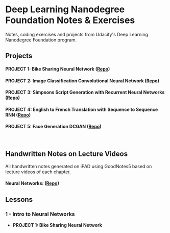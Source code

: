 # Deep Learning Nanodegree Foundation Notes & Exercises
Notes, coding exercises and projects from Udacity's Deep Learning Nanodegree Foundation program.
<br>

## Projects

#### **PROJECT 1: Bike Sharing Neural Network** ([Repo](https://github.com/nehal96/Bike-Sharing-Neural-Network))
#### **PROJECT 2: Image Classification Convolutional Neural Network** ([Repo](https://github.com/nehal96/Image-Classification-CovNet))
#### **PROJECT 3: Simpsons Script Generation with Recurrent Neural Networks** ([Repo](https://github.com/nehal96/Simpsons-Script-Generation))
#### **PROJECT 4: English to French Translation with Sequence to Sequence RNN** ([Repo](https://github.com/nehal96/Seq2Seq-Language-Translation))
#### **PROJECT 5: Face Generation DCGAN** ([Repo](https://github.com/nehal96/Face-Generation-DCGAN))
<br>

## Handwritten Notes on Lecture Videos
All handwritten notes generated on iPAD using GoodNotes5 based on lecture videos of each chapter.
#### **Neural Networks:** ([Repo](https://github.com/jetsonai11/Udacity_Deep_Learning_Nanodegree_2020/tree/master/Handwritten%20Lecture%20Notes/Neural%20Networks%20Lecture%20Notes))

## Lessons

### 1 - Intro to Neural Networks

* **PROJECT 1: Bike Sharing Neural Network**
